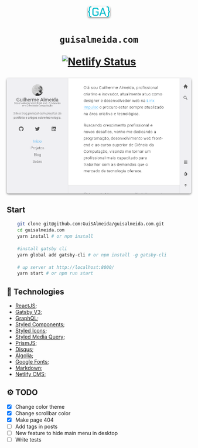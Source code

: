 
<p align="center">
  <a href="https://www.guisalmeida.com">
    <img alt="Logo" src="src/images/gui-icon.png" width="60" style="box-shadow: 0 2px 5px rgba(0,0,0,0.5); border-radius: 5px;" />
  </a>
</p>
<h1 align="center">
  <code>guisalmeida.com</code>
  <p align="center">
    <a href="https://app.netlify.com/sites/guisalmeida/deploys">
      <img alt="Netlify Status" src="https://api.netlify.com/api/v1/badges/d5853d6a-fa00-41f5-8bd2-00a57982577e/deploy-status" />
    </a>
  </p>
</h1>

<p align="center">
  <a href="https://www.guisalmeida.com">
    <img alt="Logo" src="static/assets/img/thumb-guisa.png" width="960" style="box-shadow: 0 2px 5px rgba(0,0,0,0.5); border-radius: 5px;" />
  </a>
</p>

## Start
```bash
    git clone git@github.com:GuiSAlmeida/guisalmeida.com.git
    cd guisalmeida.com
    yarn install # or npm install

    #install gatsby cli
    yarn global add gatsby-cli # or npm install -g gatsby-cli

    # up server at http://localhost:8000/
    yarn start # or npm run start
```

## 🚀 Technologies
- [ReactJS](https://pt-br.reactjs.org/);
- [Gatsby V3](https://www.gatsbyjs.org/);
- [GraphQL](https://graphql.org/);
- [Styled Components](https://styled-components.com/);
- [Styled Icons](https://styled-icons.js.org/);
- [Styled Media Query](https://github.com/morajabi/styled-media-query);
- [PrismJS](https://prismjs.com/);
- [Disqus](https://disqus.com/);
- [Algolia](https://www.algolia.com/);
- [Google Fonts](https://fonts.google.com/);
- [Markdown](https://daringfireball.net/projects/markdown/);
- [Netlify CMS](https://www.netlifycms.org/);


## ⚙️ TODO
* [x] Change color theme
* [x] Change scrollbar color
* [x] Make page 404
* [ ] Add tags in posts
* [ ] New feature to hide main menu in desktop
* [ ] Write tests

